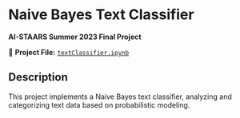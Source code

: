 # Naive Bayes Text Classifier

**AI-STAARS Summer 2023 Final Project**  

📂 **Project File:** [`textClassifier.ipynb`](./textClassifier.ipynb)  

## Description  
This project implements a Naive Bayes text classifier, analyzing and categorizing text data based on probabilistic modeling.  
